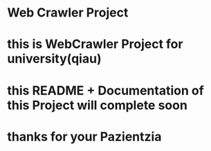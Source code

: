 #  Web Crawler Project 



# this is WebCrawler Project for university(qiau)




# this README + Documentation of this Project will complete soon 



# thanks for your Pazientzia 